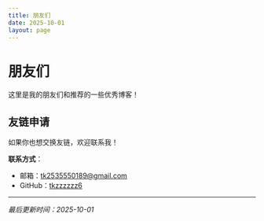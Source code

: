 ```yaml
---
title: 朋友们
date: 2025-10-01
layout: page
---
```

# 朋友们

这里是我的朋友们和推荐的一些优秀博客！


## 友链申请

如果你也想交换友链，欢迎联系我！

**联系方式**：

- 邮箱：tk2535550189@gmail.com
- GitHub：[tkzzzzzz6](https://github.com/tkzzzzzz6)

---

*最后更新时间：2025-10-01*
